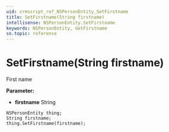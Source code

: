 ```yaml
---
uid: crmscript_ref_NSPersonEntity_SetFirstname
title: SetFirstname(String firstname)
intellisense: NSPersonEntity.SetFirstname
keywords: NSPersonEntity, GetFirstname
so.topic: reference
---
```


# SetFirstname(String firstname)

First name

**Parameter:** 
 - **firstname** String

```crmscript
NSPersonEntity thing;
String firstname;
thing.SetFirstname(firstname);
```

